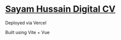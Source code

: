 # [Sayam Hussain Digital CV](https://sh-digital-cv.vercel.app)

Deployed via Vercel

Built using Vite + Vue
